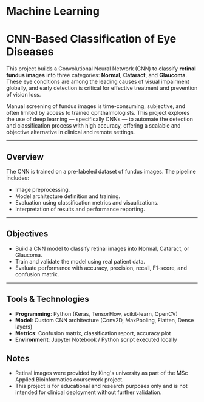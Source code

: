 # Machine Learning
# CNN-Based Classification of Eye Diseases

This project builds a Convolutional Neural Network (CNN) to classify **retinal fundus images** into three categories: **Normal**, **Cataract**, and **Glaucoma**. These eye conditions are among the leading causes of visual impairment globally, and early detection is critical for effective treatment and prevention of vision loss.

Manual screening of fundus images is time-consuming, subjective, and often limited by access to trained ophthalmologists. This project explores the use of deep learning — specifically CNNs — to automate the detection and classification process with high accuracy, offering a scalable and objective alternative in clinical and remote settings.

---

## Overview
The CNN is trained on a pre-labeled dataset of fundus images. The pipeline includes:
- Image preprocessing.
- Model architecture definition and training. 
- Evaluation using classification metrics and visualizations.  
- Interpretation of results and performance reporting.

---

## Objectives
- Build a CNN model to classify retinal images into Normal, Cataract, or Glaucoma.  
- Train and validate the model using real patient data.  
- Evaluate performance with accuracy, precision, recall, F1-score, and confusion matrix. 

---

## Tools & Technologies
- **Programming**: Python (Keras, TensorFlow, scikit-learn, OpenCV)  
- **Model**: Custom CNN architecture (Conv2D, MaxPooling, Flatten, Dense layers)  
- **Metrics**: Confusion matrix, classification report, accuracy plot  
- **Environment**: Jupyter Notebook / Python script executed locally

## Notes
- Retinal images were provided by King's university as part of the MSc Applied Bioinformatics coursework project.
- This project is for educational and research purposes only and is not intended for clinical deployment without further validation.
